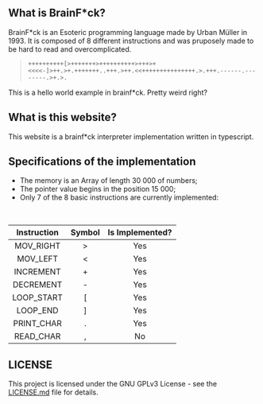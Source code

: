 ## What is BrainF*ck?

BrainF*ck is an Esoteric programming language made by Urban Müller in 1993. It is composed of 8 different instructions and was pruposely made to be hard to read and overcomplicated.

> `++++++++++[>+++++++>++++++++++>+++>+<<<<-]>++.>+.+++++++..+++.>++.<<+++++++++++++++.>.+++.------.--------.>+.>.`

This is a hello world example in brainf*ck. Pretty weird right?
## What is this website?

This website is a brainf*ck interpreter implementation written in typescript.

## Specifications of the implementation

- The memory is an Array of length 30 000 of numbers;
- The pointer value begins in the position 15 000;
- Only 7 of the 8 basic instructions are currently implemented:
</br>

|Instruction|Symbol|Is Implemented?|
|:---:|:---:|:---:|
|MOV_RIGHT| > | Yes |
|MOV_LEFT| < | Yes |
|INCREMENT| + | Yes |
|DECREMENT| - | Yes |
|LOOP_START| [ | Yes |
|LOOP_END| ] | Yes |
|PRINT_CHAR| . | Yes |
|READ_CHAR| , | No |

## LICENSE
This project is licensed under the GNU GPLv3  License - see the [LICENSE.md](LICENSE.md) file for details.